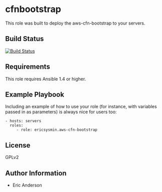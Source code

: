cfnbootstrap
=========

This role was built to deploy the aws-cfn-bootstrap to your servers.

Build Status
------------
[![Build Status](https://travis-ci.org/ericsysmin/ansible-role-cfnbootstrap.svg?branch=master)](https://travis-ci.org/ericsysmin/ansible-role-cfnbootstrap)

Requirements
------------

This role requires Ansible 1.4 or higher.

Example Playbook
----------------

Including an example of how to use your role (for instance, with variables passed in as parameters) is always nice for users too:

    - hosts: servers
      roles:
         - role: ericsysmin.aws-cfn-bootstrap

License
-------

GPLv2

Author Information
------------------

- Eric Anderson